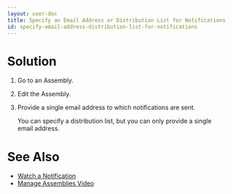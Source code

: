 ```yaml
---
layout: user-doc
title: Specify an Email Address or Distribution List for Notifications
id: specify-email-address-distribution-list-for-notifications
---
```


# Solution


1. Go to an Assembly.
2. Edit the Assembly.
3. Provide a single email address to which notifications are sent.
  
    You can specify a distribution list, but you can only provide a single email address.

# See Also


* <a href="/user/howto/watch-a-notification.html">Watch a Notification</a>
* <a href="/user/howto/manage-assemblies.html">Manage Assemblies Video</a>